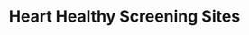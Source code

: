 ---
title: Heart Healthy Screening Sites
organization: Public Health
notes: 'Street location, contact information and hours for medical screening sites that are partnered with the PDPH Office of Health Information and Improvement.'
resources:
  - name: Heart Healthy Screening Sites CSV
    url: 'http://data.phl.opendata.arcgis.com/datasets/aff03d0c946c449c8dcee783490a7b6b_0.csv'
    format: csv
  - name: Heart Healthy Screening Sites GeoService
    url: 'https://services.arcgis.com/fLeGjb7u4uXqeF9q/arcgis/rest/services/Heart_Healthy_Screening_Sites/FeatureServer/0/query?outFields=*&where=1%3D1'
    format: api
  - name: Heart Healthy Screening Sites Shapefile
    url: 'http://data.phl.opendata.arcgis.com/datasets/aff03d0c946c449c8dcee783490a7b6b_0.zip'
    format: shp
  - name: Heart Healthy Screening Sites GeoJSON
    url: 'http://data.phl.opendata.arcgis.com/datasets/c6346164a22345c4867be0cf59902821_0.geojson'
    format: geojson
  - name: Heart Healthy Screening Sites Metadata
    url: 'http://phl.maps.arcgis.com/home/item.html?id=c6346164a22345c4867be0cf59902821'
    format: html
maintainer: Amory Hillengas
maintainer_email: amory.hillengas@phila.gov
---
